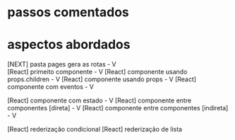# passos comentados

# aspectos abordados 

[NEXT] pasta pages gera as rotas - V  
[React] primeito componente - V
[React] componente usando props.children - V
[React] componente usando props - V
[React] componente com eventos - V

[React] componente com estado - V
[React] componente entre componentes [direta] - V
[React] componente entre componentes [indireta] - V

[React] rederização condicional
[React] rederização de lista 